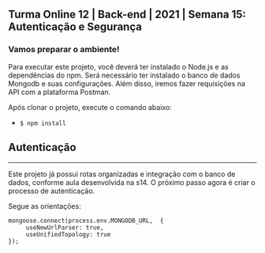## Turma Online 12 | Back-end | 2021 | Semana 15: Autenticação e Segurança
### Vamos preparar o ambiente!

Para executar este projeto, você deverá ter instalado o Node.js e as dependências do npm. Será necessário ter instalado o banco de dados Mongodb e suas configurações. Além disso, iremos fazer requisições na API com a plataforma Postman.

Após clonar o projeto, execute o comando abaixo:

- `$ npm install`

## Autenticação

-------------------------------

Este projeto já possui rotas organizadas e integração com o banco de dados, conforme aula desenvolvida na s14. O próximo passo agora é criar o processo de autenticação.

Segue as orientações:



```//String de conexão
mongoose.connect(process.env.MONGODB_URL,  {
     useNewUrlParser: true,
     useUnifiedTopology: true
});
```